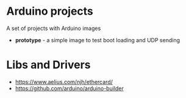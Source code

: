 # Arduino projects
A set of projects with Arduino images
* **prototype** - a simple image to test boot loading and UDP sending

# Libs and Drivers
* https://www.aelius.com/njh/ethercard/
* https://github.com/arduino/arduino-builder